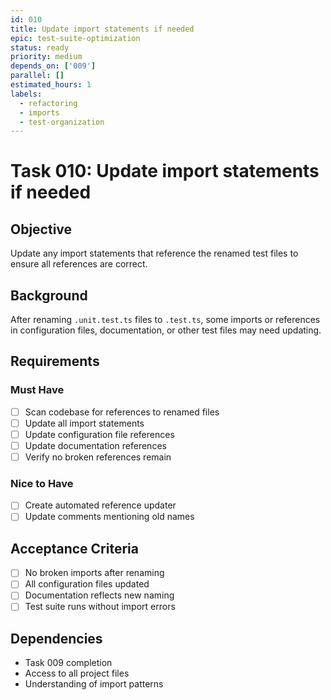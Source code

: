 ```yaml
---
id: 010
title: Update import statements if needed
epic: test-suite-optimization
status: ready
priority: medium
depends_on: ['009']
parallel: []
estimated_hours: 1
labels:
  - refactoring
  - imports
  - test-organization
---
```


# Task 010: Update import statements if needed

## Objective

Update any import statements that reference the renamed test files to ensure all
references are correct.

## Background

After renaming `.unit.test.ts` files to `.test.ts`, some imports or references
in configuration files, documentation, or other test files may need updating.

## Requirements

### Must Have

- [ ] Scan codebase for references to renamed files
- [ ] Update all import statements
- [ ] Update configuration file references
- [ ] Update documentation references
- [ ] Verify no broken references remain

### Nice to Have

- [ ] Create automated reference updater
- [ ] Update comments mentioning old names

## Acceptance Criteria

- [ ] No broken imports after renaming
- [ ] All configuration files updated
- [ ] Documentation reflects new naming
- [ ] Test suite runs without import errors

## Dependencies

- Task 009 completion
- Access to all project files
- Understanding of import patterns
